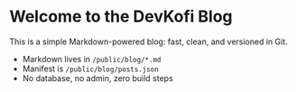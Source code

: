 # Welcome to the DevKofi Blog

This is a simple Markdown-powered blog: fast, clean, and versioned in Git.

- Markdown lives in `/public/blog/*.md`
- Manifest is `/public/blog/posts.json`
- No database, no admin, zero build steps

